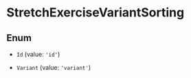 # StretchExerciseVariantSorting

## Enum


* `Id` (value: `'id'`)

* `Variant` (value: `'variant'`)

